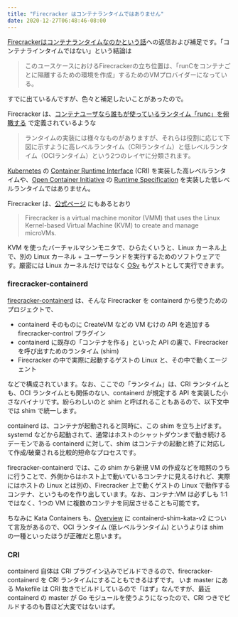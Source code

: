 ```yaml
---
title: "Firecracker はコンテナランタイムではありません"
date: 2020-12-27T06:48:46-08:00
---
```


[Firecrackerはコンテナランタイムなのかという話](https://blog.inductor.me/entry/2020/12/23/213104)への返信および補足です。「コンテナラインタイムではない」という結論は

> このユースケースにおけるFirecrackerの立ち位置は、「runCをコンテナごとに隔離するための環境を作成」するためのVMプロバイダーになっている。

すでに出ているんですが、色々と補足したいことがあったので。

Firecracker は、[コンテナユーザなら誰もが使っているランタイム「runc」を俯瞰する](https://medium.com/nttlabs/runc-overview-263b83164c98) で定義されているような

> ランタイムの実装には様々なものがありますが、それらは役割に応じて下図に示すように高レベルランタイム（CRIランタイム）と低レベルランタイム（OCIランタイム）という2つのレイヤに分類されます。

[Kubernetes](https://kubernetes.io/) の [Container Runtime Interface](https://github.com/kubernetes/cri-api) (CRI) を実装した高レベルランタイムや、[Open Container Initiative](https://opencontainers.org/) の [Runtime Specification](https://github.com/opencontainers/runtime-spec) を実装した低レベルランタイムではありません。

Firecracker は、[公式ページ](https://firecracker-microvm.github.io/) にもあるとおり

> Firecracker is a virtual machine monitor (VMM) that uses the Linux Kernel-based Virtual Machine (KVM) to create and manage microVMs.

KVM を使ったバーチャルマシンモニタで、ひらたくいうと、Linux カーネル上で、別の Linux カーネル + ユーザーランドを実行するためのソフトウェアです。厳密には Linux カーネルだけではなく [OSv](http://osv.io/) もゲストとして実行できます。

### firecracker-containerd

[firecracker-containerd](https://github.com/firecracker-microvm/firecracker-containerd/) は、そんな Firecracker を containerd から使うためのプロジェクトで、

* containerd そのものに CreateVM などの VM むけの API を追加する firecracker-control プラグイン
* containerd に既存の「コンテナを作る」といった API の裏で、Firecracker を呼び出すためのランタイム (shim)
* Firecracker の中で実際に起動するゲストの Linux と、その中で動くエージェント

などで構成されています。なお、ここでの「ランタイム」は、CRI ランタイムとも、OCI ランタイムとも関係のない、containerd が規定する API を実装した小さなバイナリです。紛らわしいのと shim と呼ばれることもあるので、以下文中では shim で統一します。

containerd は、コンテナが起動されると同時に、この shim を立ち上げます。systemd などから起動されて、通常はホストのシャットダウンまで動き続けるデーモンである containerd に対して、shim はコンテナの起動と終了に対応して作成/破棄される比較的短命なプロセスです。

firecracker-containerd では、この shim から新規 VM の作成などを暗黙のうちに行うことで、外側からはホスト上で動いているコンテナに見えるけれど、実際にはホストの Linux とは別の、Firecracker 上で動くゲストの Linux で動作するコンテナ、というものを作り出しています。なお、コンテナ:VM は必ずしも 1:1 ではなく、1つの VM に複数のコンテナを同居させることも可能です。

ちなみに Kata Containers も、[Overview](https://github.com/kata-containers/kata-containers/blob/2.0-dev/docs/design/architecture.md#overview
) に  containerd-shim-kata-v2 について言及があるので、OCI ランタイム (低レベルランタイム) というよりは shim の一種といったほうが正確だと思います。

### CRI

containerd 自体は CRI プラグイン込みでビルドできるので、firecracker-containerd を CRI ランタイムにすることもできるはずです。
いま master にある Makefile は CRI 抜きでビルドしているので「はず」なんですが、最近 containerd の master が Go モジュールを使うようになったので、CRI つきでビルドするのも昔ほど大変ではないはず。
